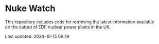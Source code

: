 # Nuke Watch

This repository includes code for retrieving the latest information available on the output of EDF nuclear power plants in the UK.

Last updated: 2024-10-15 06:19